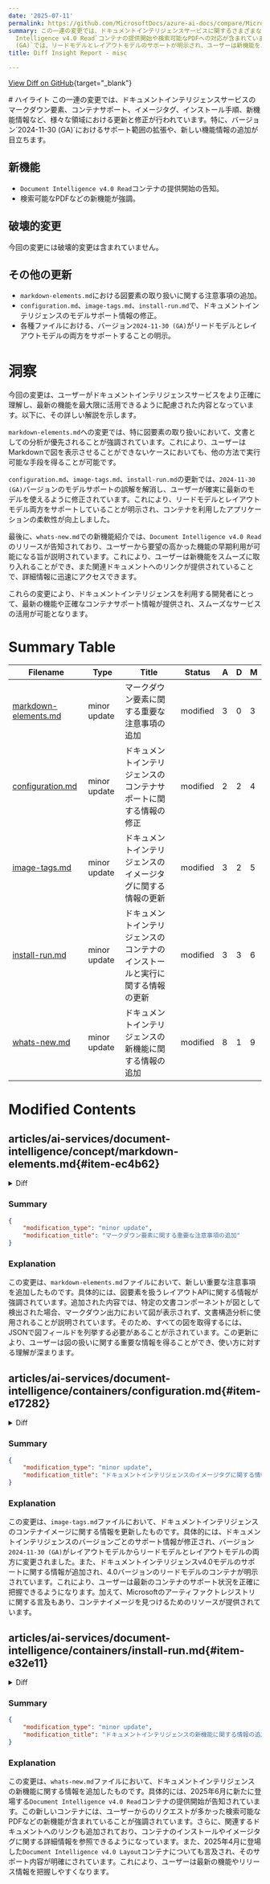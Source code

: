 ```yaml
---
date: '2025-07-11'
permalink: https://github.com/MicrosoftDocs/azure-ai-docs/compare/MicrosoftDocs:d3417cf...MicrosoftDocs:d3061a3
summary: この一連の変更では、ドキュメントインテリジェンスサービスに関するさまざまな領域が更新され、特に新機能の追加とサポート範囲の拡張が強調されています。新機能としては、`Document
  Intelligence v4.0 Read`コンテナの提供開始や検索可能なPDFへの対応が含まれています。破壊的変更はなく、ユーザーはドキュメントインテリジェンスサービスをより正確に理解し、最新機能を活用できるようになっています。バージョン`2024-11-30
  (GA)`では、リードモデルとレイアウトモデルのサポートが明示され、ユーザーは新機能をスムーズに取り入れることができるようになっています。
title: Diff Insight Report - misc

---
```


[View Diff on GitHub](https://github.com/MicrosoftDocs/azure-ai-docs/compare/MicrosoftDocs:d3417cf...MicrosoftDocs:d3061a3){target="_blank"}

<format>
# ハイライト
この一連の変更では、ドキュメントインテリジェンスサービスのマークダウン要素、コンテナサポート、イメージタグ、インストール手順、新機能情報など、様々な領域における更新と修正が行われています。特に、バージョン`2024-11-30 (GA)`におけるサポート範囲の拡張や、新しい機能情報の追加が目立ちます。

## 新機能
- `Document Intelligence v4.0 Read`コンテナの提供開始の告知。
- 検索可能なPDFなどの新機能が強調。

## 破壊的変更
今回の変更には破壊的変更は含まれていません。

## その他の更新
- `markdown-elements.md`における図要素の取り扱いに関する注意事項の追加。
- `configuration.md`、`image-tags.md`、`install-run.md`で、ドキュメントインテリジェンスのモデルサポート情報の修正。
- 各種ファイルにおける、バージョン`2024-11-30 (GA)`がリードモデルとレイアウトモデルの両方をサポートすることの明示。

# 洞察
今回の変更は、ユーザーがドキュメントインテリジェンスサービスをより正確に理解し、最新の機能を最大限に活用できるように配慮された内容となっています。以下に、その詳しい解説を示します。

`markdown-elements.md`への変更では、特に図要素の取り扱いにおいて、文書としての分析が優先されることが強調されています。これにより、ユーザーはMarkdownで図を表示させることができないケースにおいても、他の方法で実行可能な手段を得ることが可能です。

`configuration.md`、`image-tags.md`、`install-run.md`の更新では、`2024-11-30 (GA)`バージョンのモデルサポートの誤解を解消し、ユーザーが確実に最新のモデルを使えるように修正されています。これにより、リードモデルとレイアウトモデル両方をサポートしていることが明示され、コンテナを利用したアプリケーションの柔軟性が向上しました。

最後に、`whats-new.md`での新機能紹介では、`Document Intelligence v4.0 Read`のリリースが告知されており、ユーザーから要望の高かった機能の早期利用が可能になる旨が説明されています。これにより、ユーザーは新機能をスムーズに取り入れることができ、また関連ドキュメントへのリンクが提供されていることで、詳細情報に迅速にアクセスできます。

これらの変更により、ドキュメントインテリジェンスを利用する開発者にとって、最新の機能や正確なコンテナサポート情報が提供され、スムーズなサービスの活用が可能となります。
</format>

# Summary Table
|  Filename  | Type |    Title    | Status | A  | D  | M  |
|------------|------|-------------|--------|----|----|----|
| [markdown-elements.md](#item-ec4b62) | minor update | マークダウン要素に関する重要な注意事項の追加 | modified | 3 | 0 | 3 | 
| [configuration.md](#item-e17282) | minor update | ドキュメントインテリジェンスのコンテナサポートに関する情報の修正 | modified | 2 | 2 | 4 | 
| [image-tags.md](#item-6a7764) | minor update | ドキュメントインテリジェンスのイメージタグに関する情報の更新 | modified | 3 | 2 | 5 | 
| [install-run.md](#item-e32e11) | minor update | ドキュメントインテリジェンスのコンテナのインストールと実行に関する情報の更新 | modified | 3 | 3 | 6 | 
| [whats-new.md](#item-1ec8d3) | minor update | ドキュメントインテリジェンスの新機能に関する情報の追加 | modified | 8 | 1 | 9 | 


# Modified Contents
## articles/ai-services/document-intelligence/concept/markdown-elements.md{#item-ec4b62}

<details>
<summary>Diff</summary>
````diff
@@ -108,6 +108,9 @@ The Layout API preserves figure elements:
 * Preserves figure captions with the `<figcaption>` tag to provide important context
 * Preserves figure footnotes as separate paragraphs following the figure container
 
+> [!IMPORTANT]
+> In cases where we detect certain document components like section heading as part of the figures, markdown output will not present figures in the output and use the information for document structure analysis. For these cases, enumerate the figures field in JSON to retrieve all the figures.
+
 Here's an example:
 
 ``` md 
````
</details>

### Summary

```json
{
    "modification_type": "minor update",
    "modification_title": "マークダウン要素に関する重要な注意事項の追加"
}
```

### Explanation
この変更は、`markdown-elements.md`ファイルにおいて、新しい重要な注意事項を追加したものです。具体的には、図要素を扱うレイアウトAPIに関する情報が強調されています。追加された内容では、特定の文書コンポーネントが図として検出された場合、マークダウン出力において図が表示されず、文書構造分析に使用されることが説明されています。そのため、すべての図を取得するには、JSONで図フィールドを列挙する必要があることが示されています。この更新により、ユーザーは図の扱いに関する重要な情報を得ることができ、使い方に対する理解が深まります。

## articles/ai-services/document-intelligence/containers/configuration.md{#item-e17282}

<details>
<summary>Diff</summary>
````diff
@@ -16,7 +16,7 @@ ms.author: lajanuar
 
 :::moniker range="doc-intel-2.1.0"
 
-Support for containers is currently available with Document Intelligence version `2022-08-31 (GA)` for all models, `2023-07-31 (GA)` for Read, Layout, Invoice, Receipt, and ID Document models, and `2024-11-30 (GA)` for Layout model:
+Support for containers is currently available with Document Intelligence version `2022-08-31 (GA)` for all models, `2023-07-31 (GA)` for Read, Layout, Invoice, Receipt, and ID Document models, and `2024-11-30 (GA)` for Read and Layout model:
 
 * [REST API `2022-08-31 (GA)`](/rest/api/aiservices/document-models/analyze-document?view=rest-aiservices-v3.0%20(2022-08-31)&preserve-view=true&tabs=HTTP)
 * [REST API `2023-07-31 (GA)`](/rest/api/aiservices/document-models/analyze-document?view=rest-aiservices-v3.1%20(2023-07-31)&tabs=HTTP&preserve-view=true)
@@ -38,7 +38,7 @@ With Document Intelligence containers, you can build an application architecture
 
 > [!IMPORTANT]
 >
-> Document Intelligence v4.0 container is currently available for Layout model only.
+> Document Intelligence v4.0 container is currently available for Read and Layout model only.
 
 ## Configuration settings
 
````
</details>

### Summary

```json
{
    "modification_type": "minor update",
    "modification_title": "ドキュメントインテリジェンスのコンテナサポートに関する情報の修正"
}
```

### Explanation
この変更は、`configuration.md`ファイルにおいて、ドキュメントインテリジェンスのコンテナサポートに関する情報の一部を修正したものです。具体的には、コンテナがサポートするドキュメントインテリジェンスのモデルのバージョンについての説明が更新されました。以前は、バージョン`2024-11-30 (GA)`がレイアウトモデルのみにサポートされていると記載されていましたが、これがリードモデルとレイアウトモデルの両方に変更されました。また、重要な注意事項においても、バージョン4.0のコンテナは現在リードモデルとレイアウトモデルのみに適用されることが明記されています。この修正は、ユーザーにとって最新の情報を提供し、コンテナの利用に関する理解を助けるものです。

## articles/ai-services/document-intelligence/containers/image-tags.md{#item-6a7764}

<details>
<summary>Diff</summary>
````diff
@@ -16,7 +16,7 @@ ms.author: lajanuar
 
 :::moniker range="doc-intel-2.1.0"
 
-Support for containers is currently available with Document Intelligence version `2022-08-31 (GA)` for all models, `2023-07-31 (GA)` for Read, Layout, Invoice, Receipt, and ID Document models, and `2024-11-30 (GA)` for Layout model:
+Support for containers is currently available with Document Intelligence version `2022-08-31 (GA)` for all models, `2023-07-31 (GA)` for Read, Layout, Invoice, Receipt, and ID Document models, and `2024-11-30 (GA)` for Read and Layout model:
 
 * [REST API `2022-08-31 (GA)`](/rest/api/aiservices/document-models/analyze-document?view=rest-aiservices-v3.0%20(2022-08-31)&preserve-view=true&tabs=HTTP)
 * [REST API `2023-07-31 (GA)`](/rest/api/aiservices/document-models/analyze-document?view=rest-aiservices-v3.1%20(2023-07-31)&tabs=HTTP&preserve-view=true)
@@ -81,11 +81,12 @@ The following containers support DocumentIntelligence v3.1 models and features:
 
 Document Intelligence container images can be found within the [**Microsoft Artifact Registry** (also know as Microsoft Container Registry(MCR))](https://mcr.microsoft.com/catalog?search=document%20intelligence), the primary registry for all Microsoft published container images.
 
-The following containers support DocumentIntelligence v3.1 models and features:
+The following containers support Document Intelligence v4.0 models and features:
 
 | Container name |image |
 |---|---|
 | [**Layout 4.0**](https://mcr.microsoft.com/en-us/product/azure-cognitive-services/form-recognizer/layout-4.0/tags) |`mcr.microsoft.com/azure-cognitive-services/form-recognizer/layout-4.0:latest`|
+| [**Read 4.0**](https://mcr.microsoft.com/product/azure-cognitive-services/form-recognizer/read-4.0/tags) |`mcr.microsoft.com/azure-cognitive-services/form-recognizer/read-4.0:latest`|
 ::: moniker-end
 
 
````
</details>

### Summary

```json
{
    "modification_type": "minor update",
    "modification_title": "ドキュメントインテリジェンスのイメージタグに関する情報の更新"
}
```

### Explanation
この変更は、`image-tags.md`ファイルにおいて、ドキュメントインテリジェンスのコンテナイメージに関する情報を更新したものです。具体的には、ドキュメントインテリジェンスのバージョンごとのサポート情報が修正され、バージョン`2024-11-30 (GA)`がレイアウトモデルからリードモデルとレイアウトモデルの両方に変更されました。また、ドキュメントインテリジェンスv4.0モデルのサポートに関する情報が追加され、4.0バージョンのリードモデルのコンテナが明示されています。これにより、ユーザーは最新のコンテナのサポート状況を正確に把握できるようになります。加えて、Microsoftのアーティファクトレジストリに関する言及もあり、コンテナイメージを見つけるためのリソースが提供されています。

## articles/ai-services/document-intelligence/containers/install-run.md{#item-e32e11}

<details>
<summary>Diff</summary>
````diff
@@ -23,15 +23,15 @@ Azure AI Document Intelligence is an Azure AI service that lets you build automa
 
 In this article you can learn how to download, install, and run Document Intelligence containers. Containers enable you to run the Document Intelligence service in your own environment. Containers are great for specific security and data governance requirements.
 
-* **Layout** model is supported by Document Intelligence v4.0 containers.
+* **Read**, **Layout** model is supported by Document Intelligence v4.0 containers.
 
 * **Read**, **Layout**,  **ID Document**,  **Receipt**, and **Invoice**  models are supported by Document Intelligence v3.1 containers.
 
 * **Read**, **Layout**, **General Document**, **Business Card**, and **Custom** models are supported by Document Intelligence v3.0 containers.
 
 ## Version support
 
-Support for containers is currently available with Document Intelligence version `v3.0: 2022-08-31 (GA)` for all models, `v3.1 2023-07-31 (GA)` for Read, Layout, ID Document, Receipt, and Invoice models, and `v4.0 2024-11-30 (GA)` for Layout:
+Support for containers is currently available with Document Intelligence version `v3.0: 2022-08-31 (GA)` for all models, `v3.1 2023-07-31 (GA)` for Read, Layout, ID Document, Receipt, and Invoice models, and `v4.0 2024-11-30 (GA)` for Read and Layout:
 
 * [REST API `v3.0: 2022-08-31 (GA)`](/rest/api/aiservices/document-models/analyze-document?view=rest-aiservices-v3.0%20(2022-08-31)&preserve-view=true&tabs=HTTP)
 * [REST API `v3.1: 2023-07-31 (GA)`](/rest/api/aiservices/document-models/analyze-document?view=rest-aiservices-v3.1%20(2023-07-31)&tabs=HTTP&preserve-view=true)
@@ -171,7 +171,7 @@ version: "3.9"
 services:
   azure-form-recognizer-read:
     container_name: azure-form-recognizer-read
-    image: mcr.microsoft.com/azure-cognitive-services/form-recognizer/read-3.1
+    image: mcr.microsoft.com/azure-cognitive-services/form-recognizer/read-4.0
     environment:
       - EULA=accept
       - billing={FORM_RECOGNIZER_ENDPOINT_URI}
````
</details>

### Summary

```json
{
    "modification_type": "minor update",
    "modification_title": "ドキュメントインテリジェンスのコンテナのインストールと実行に関する情報の更新"
}
```

### Explanation
この変更は、`install-run.md`ファイルにおいて、ドキュメントインテリジェンスのコンテナに関するインストールと実行の手順を更新したものです。特に、バージョン4.0のコンテナがサポートするモデルが更新され、レイアウトモデルだけでなく、リードモデルもサポートされることが明示されています。また、バージョン情報も更新され、コンテナのサポートが`v4.0 2024-11-30 (GA)`においてリードモデルとレイアウトモデルの両方に適用されることが示されています。さらに、Docker設定の例では、リードモデルのイメージも`read-4.0`に変更されており、ユーザーは最新のコンテナバージョンを利用できるようになります。これにより、チュートリアルが最新のサービス仕様に適合していることが確保されています。

## articles/ai-services/document-intelligence/whats-new.md{#item-1ec8d3}

<details>
<summary>Diff</summary>
````diff
@@ -27,8 +27,15 @@ Document Intelligence service is updated on an ongoing basis. Bookmark this page
 > [!IMPORTANT]
 > Preview API versions are retired once the GA API is released. The 2023-02-28-preview API version is retiring. If you're still using the preview API or the associated SDK versions, update your code to target the latest API version `2024-11-30 (GA)`. </br>
 
+## June 2025
+**Document Intelligence v4.0 Read container is now available!**
+<br>
+This container image includes highly requested Read features like searchable PDF! For more information, *see:*
+* [Install and run containers](containers/install-run.md?view=doc-intel-4.0.0&preserve-view=true)
+* [Container image tags](containers/image-tags.md?view=doc-intel-4.0.0&preserve-view=true)
+
 ## April 2025
-**Document Intelligence v4.0 container is now available! Currently, Layout model is the only supported model for v4.0 release.**
+**Document Intelligence v4.0 Layout container is now available!**
 <br>
 For more information, *see:*
 * [Install and run containers](containers/install-run.md?view=doc-intel-4.0.0&preserve-view=true)
````
</details>

### Summary

```json
{
    "modification_type": "minor update",
    "modification_title": "ドキュメントインテリジェンスの新機能に関する情報の追加"
}
```

### Explanation
この変更は、`whats-new.md`ファイルにおいて、ドキュメントインテリジェンスの新機能に関する情報を追加したものです。具体的には、2025年6月に新たに登場する`Document Intelligence v4.0 Read`コンテナの提供開始が告知されています。この新しいコンテナには、ユーザーからのリクエストが多かった検索可能なPDFなどの新機能が含まれていることが強調されています。さらに、関連するドキュメントへのリンクも追加されており、コンテナのインストールやイメージタグに関する詳細情報を参照できるようになっています。また、2025年4月に登場した`Document Intelligence v4.0 Layout`コンテナについても言及され、そのサポート内容が明確にされています。これにより、ユーザーは最新の機能やリリース情報を把握しやすくなります。


